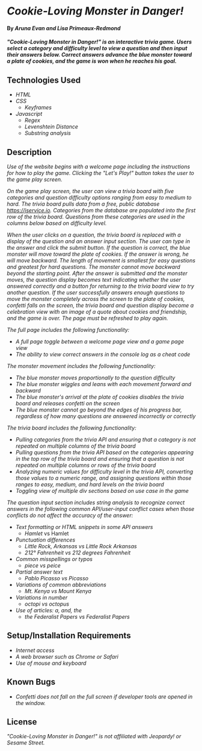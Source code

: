 # _Cookie-Loving Monster in Danger!_

#### By _**Aruna Evan and Lisa Primeaux-Redmond**_

#### _"Cookie-Loving Monster in Danger!" is an interactive trivia game. Users select a category and difficulty level to view a question and then input their answers below. Correct answers advance the blue monster toward a plate of cookies, and the game is won when he reaches his goal._

## Technologies Used

* _HTML_
* _CSS_
    * _Keyframes_
* _Javascript_
    * _Regex_
    * _Levenshtein Distance_
    * _Substring analysis_

## Description

_Use of the website begins with a welcome page including the instructions for how to play the game. Clicking the "Let's Play!" button takes the user to the game play screen._

_On the game play screen, the user can view a trivia board with five categories and question difficulty options ranging from easy to medium to hard. The trivia board pulls data from a free, public database https://jservice.io. Categories from the database are populated into the first row of the trivia board. Questions from these categories are used in the columns below based on difficulty level._

_When the user clicks on a question, the trivia board is replaced with a display of the question and an answer input section. The user can type in the answer and click the submit button. If the question is correct, the blue monster will move toward the plate of cookies. If the answer is wrong, he will move backward. The length of movement is smallest for easy questions and greatest for hard questions. The monster cannot move backward beyond the starting point. After the answer is submitted and the monster moves, the question display becomes text indicating whether the user answered correctly and a button for returning to the trivia board view to try another question. If the user successfully answers enough questions to move the monster completely across the screen to the plate of cookies, confetti falls on the screen, the trivia board and question display become a celebration view with an image of a quote about cookies and friendship, and the game is over. The page must be refreshed to play again._ 

_The full page includes the following functionality:_
* _A full page toggle between a welcome page view and a game page view_
* _The ability to view correct answers in the console log as a cheat code_

_The monster movement includes the following functionality:_
* _The blue monster moves proportionally to the question difficulty_
* _The blue monster wiggles and leans with each movement forward and backward_
* _The blue monster's arrival at the plate of cookies disables the trivia board and releases confetti on the screen_
* _The blue monster cannot go beyond the edges of his progress bar, regardless of how many questions are answered incorrectly or correctly_

_The trivia board includes the following functionality:_
 * _Pulling categories from the trivia API and ensuring that a category is not repeated on multiple columns of the trivia board_
* _Pulling questions from the trivia API based on the categories appearing in the top row of the trivia board and ensuring that a question is not repeated on multiple columns or rows of the trivia board_
* _Analyzing numeric values for difficulty level in the trivia API, converting those values to a numeric range, and assigning questions within those ranges to easy, medium, and hard levels on the trivia board_
* _Toggling view of multiple div sections based on use case in the game_

_The question input section includes string analysis to recognize correct answers in the following common API/user-input conflict cases when those conflicts do not affect the accuracy of the answer:_
* _Text formatting or HTML snippets in some API answers_
    * <i>Hamlet</i> vs Hamlet
* _Punctuation differences_
    * _Little Rock, Arkansas vs Little Rock Arkansas_
    * _212° Fahrenheit vs 212 degrees Fahrenheit_
* _Common misspellings or typos_
    * _piece vs peice_
* _Partial answer text_
    * _Pablo Picasso vs Picasso_
* _Variations of common abbreviations_
    * _Mt. Kenya vs Mount Kenya_
* _Variations in number_
    * _octopi vs octopus_
* _Use of articles: a, and, the_
    * _the Federalist Papers vs Federalist Papers_

## Setup/Installation Requirements

* _Internet access_
* _A web browser such as Chrome or Safari_
* _Use of mouse and keyboard_

## Known Bugs

* _Confetti does not fall on the full screen if developer tools are opened in the window._

## License

_"Cookie-Loving Monster in Danger!" is not affiliated with Jeopardy! or Sesame Street._ 


